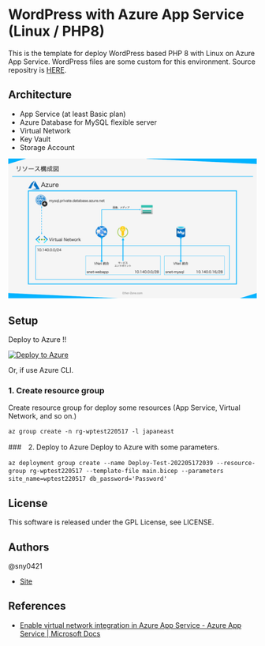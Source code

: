 # WordPress with Azure App Service (Linux / PHP8)
This is the template for deploy WordPress based PHP 8 with Linux on Azure App Service.
WordPress files are some custom for this environment.
Source repositry is [HERE](https://github.com/sny0421/azure-webapp-linux-wordpress-code).

## Architecture

- App Service (at least Basic plan)
- Azure Database for MySQL flexible server
- Virtual Network
- Key Vault
- Storage Account

![Architecture](https://github.com/sny0421/azure-webapp-linux-wordpress/blob/main/azure-webapp-linux-wordpress-architecture.png?raw=true)

## Setup
Deploy to Azure !!

[![Deploy to Azure](https://aka.ms/deploytoazurebutton)](https://portal.azure.com/#create/Microsoft.Template/uri/https%3A%2F%2Fraw.githubusercontent.com%2Fsny0421%2Fazure-webapp-linux-wordpress%2Fmain%2Fmain.json)

Or, if use Azure CLI.
### 1. Create resource group
Create resource group for deploy some resources (App Service, Virtual Network, and so on.)

```
az group create -n rg-wptest220517 -l japaneast
```

###　2. Deploy to Azure
Deploy to Azure with some parameters.

```
az deployment group create --name Deploy-Test-202205172039 --resource-group rg-wptest220517 --template-file main.bicep --parameters site_name=wptest220517 db_password='Password'
```

## License
This software is released under the GPL License, see LICENSE.

## Authors
@sny0421

- [Site](https://www.ether-zone.com/)

## References
- [Enable virtual network integration in Azure App Service - Azure App Service | Microsoft Docs](https://docs.microsoft.com/ja-jp/azure/app-service/configure-vnet-integration-enable)
